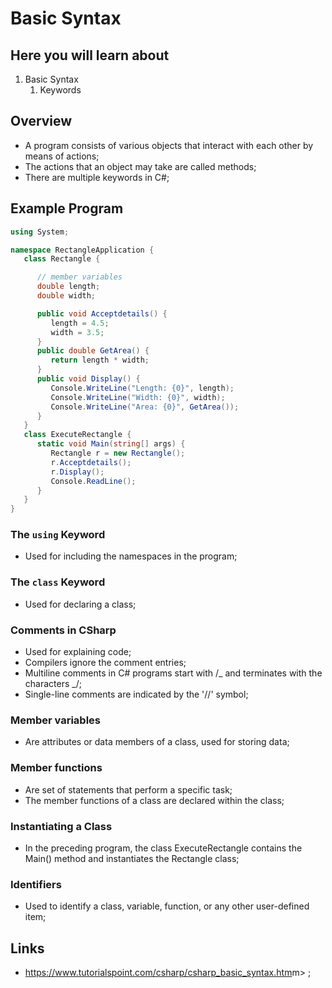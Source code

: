 # Basic Syntax

## Here you will learn about

1. Basic Syntax
   1. Keywords

## Overview

- A program consists of various objects that interact with each other by means of actions;
- The actions that an object may take are called methods;
- There are multiple keywords in C#;

## Example Program

```c#
using System;

namespace RectangleApplication {
   class Rectangle {

      // member variables
      double length;
      double width;

      public void Acceptdetails() {
         length = 4.5;
         width = 3.5;
      }
      public double GetArea() {
         return length * width;
      }
      public void Display() {
         Console.WriteLine("Length: {0}", length);
         Console.WriteLine("Width: {0}", width);
         Console.WriteLine("Area: {0}", GetArea());
      }
   }
   class ExecuteRectangle {
      static void Main(string[] args) {
         Rectangle r = new Rectangle();
         r.Acceptdetails();
         r.Display();
         Console.ReadLine();
      }
   }
}
```

### The `using` Keyword

- Used for including the namespaces in the program;

### The `class` Keyword

- Used for declaring a class;

### Comments in CSharp

- Used for explaining code;
- Compilers ignore the comment entries;
- Multiline comments in C# programs start with /_ and terminates with the characters _/;
- Single-line comments are indicated by the '//' symbol;

### Member variables

- Are attributes or data members of a class, used for storing data;

### Member functions

- Are set of statements that perform a specific task;
- The member functions of a class are declared within the class;

### Instantiating a Class

- In the preceding program, the class ExecuteRectangle contains the Main() method and instantiates the Rectangle class;

### Identifiers

- Used to identify a class, variable, function, or any other user-defined item;

## Links

- <https://www.tutorialspoint.com/csharp/csharp_basic_syntax.htm>m> ;
